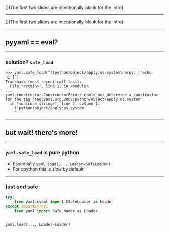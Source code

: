 [](The first two slides are intentionally blank for the intro)

***

[](The first two slides are intentionally blank for the intro)

***

## pyyaml == eval?

***

### solution? `safe_load`

```pycon
>>> yaml.safe_load("!!python/object/apply:os.system\nargs: ['echo hi']")
Traceback (most recent call last):
  File "<stdin>", line 1, in <module>
...
yaml.constructor.ConstructorError: could not determine a constructor for the tag 'tag:yaml.org,2002:python/object/apply:os.system'
  in "<unicode string>", line 1, column 1:
    !!python/object/apply:os.system
    ^
```

***

## but wait! there's more!

***

### `yaml.safe_load` is pure python

* Essentially `yaml.load(..., Loader=SafeLoader)`
* For cpython this is _slow_ by default


***

### fast _and_ safe

```python
try:
    from yaml.cyaml import CSafeLoader as Loader
except ImportError:
    from yaml import SafeLoader as Loader


yaml.load(..., Loader=Loader)
```
